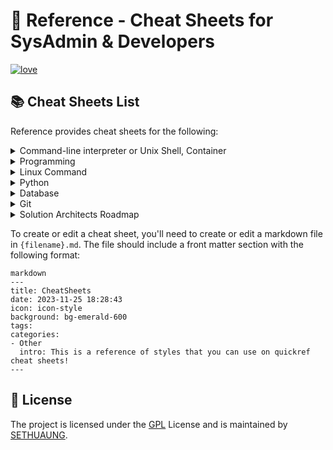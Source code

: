 # 📖 Reference - Cheat Sheets for SysAdmin & Developers

[![love](https://badgen.net/badge/make%20with/love/pink)](#)

## 📚 Cheat Sheets List

Reference provides cheat sheets for the following:

<details>
<summary>Command-line interpreter or Unix Shell, Container </summary>

- [Bash](Bash.md): This is a quick reference cheat sheet to getting started with linux bash shell scripting.
- [Powershell](Powershell.md): This is a cross-platform automation and configuration tool/framework that works well with existing tools and is optimized for dealing with structured data (e.g., JSON, CSV, XML), REST APIs, and object models. It includes a command-line shell, an associated scripting language, and a framework for processing cmdlets.
- [Docker](Docker.md): This is a quick reference cheat sheet to see the options, environment variables, and configuration file for create and run containers, manage images, and customize the Docker CLI.

</details>
<details>
<summary>Programming</summary>

- [Dart](Dart.md): A Dart cheat sheet with the most important concepts, functions, methods, and more. A complete quick reference for beginners.
- [GraphQL](GraphQL.md): This quick reference cheat sheet provides a brief overview of GraphQL.
- [Docker](Docker.md): This is a quick reference cheat sheet for [Docker](https://docs.docker.com/get-started/). And you can find the most common Docker commands here.
- [YAML](YAML.md): This is a quick reference cheat sheet for understanding and writing YAML format configuration files.
- [JavaScript](JavaScript.md): A JavaScript cheat sheet with the most important concepts, functions, methods, and more. A complete quick reference for beginners.
- [JSFuck []()!+ ](/jsfuck/Readme.md): This is an esoteric and educational programming style based on the atomic parts of JavaScript. It uses only six different characters to write and execute code.
- [Python](python.md): The [Python](https://www.python.org/) cheat sheet is a one-page reference sheet for the Python 3 programming language.
- [Go](Go.md): This cheat sheet provided basic syntax and methods to help you using [Go](https://go.dev/).
- [Markdown](Markdown.md): This is a quick reference cheat sheet to the Markdown syntax.
- [Bash](Bash.md): This is a quick reference cheat sheet to getting started with linux bash shell scripting.
- [Kotlin](Kotlin.md)
- [Dart](Dart.md)

</details>

<details>
<summary>Linux Command</summary>

- [Initial Setup](Ubuntu-Server-Initial-Setup.md): This contains useful commands and required packages/dependencies for new ubuntu server setup.
- [SSH](SSH.md): This quick reference cheat sheet provides various for using SSH.
- [Grep](Grep.md): This cheat sheet is intended to be a quick reminder for the main concepts involved in using the command line program grep and assumes you already understand its usage.
- [Find](find.md): This is a quick reference list of cheat sheet for linux find command, contains common options and examples.
- [Curl](Curl.md): This [Curl](https://github.com/curl/curl) cheat sheet contains commands and examples of some common Curl tricks.
- [Chmod](Chmod.md): This quick reference cheat sheet provides a brief overview of file permissions, and the operation of the chmod command
- [Awk](Awk.md): This is a one page quick reference cheat sheet to the [GNU awk](https://www.gnu.org/software/gawk/manual/gawk.html), which covers commonly used awk expressions and commands.
- [Cron](Cron.md): [Cron](https://en.wikipedia.org/wiki/Cron) is most suitable for scheduling repetitive tasks. Scheduling one-time tasks can be accomplished using the associated at utility.
- [Git](git.md): This cheat sheet summarizes commonly used Git command line instructions for quick reference.
- [Netstat](Netstat.md): This quick reference cheat sheet provides various for using netstat command.
- [Netcat](Netcat.md): This cheat sheet provides various for using Netcat on both Linux and Unix.
</details>

<details>
<summary>Python</summary>

- [Python](python.md): The [Python](https://www.python.org/) cheat sheet is a one-page reference sheet for the Python 3 programming language.
- [Numpy](Numpy.md): [NumPy](https://numpy.org/) is the fundamental package for scientific computing with Python. This cheat sheet is a quick reference for NumPy beginners.
- [PyTorch](PyTorch.md) This is a quick reference list of cheat sheets for PyTorch. See also [PyTorch website](https://pytorch.org/)

</details>

<details>
<summary>Database</summary>

- [PostgreSQL](PostgreSQL.md): The [PostgreSQL](https://www.postgresql.org/docs/current/) cheat sheet provides you with the common PostgreSQL commands and statements.
- [MySQL](MySQL.md): The SQL cheat sheet provides you with the most commonly used SQL statements for your reference.
- [MongoSQL](MongoDB.md): The SQL cheat sheet provides you with the most commonly used SQL statements for your reference.
- [GraphQL](GraphQL.md): This quick reference cheat sheet provides a brief overview of GraphQL.
</details>

<details>
<summary>Git</summary>

- [Github](Github.md): A visual cheat-sheet for the 80 keyboard shortcuts found on Github.com
- [Github CLI](Github CLI.md): A quick reference to Github CLI, an open-source command line tool that enables GitHub on your terminal.
- [Github Actions](Github Actions.md): A quick reference to Github Actions for the automation of software workflows, allowing developers to build, test, and deploy code right from their GitHub repositories.
- [GitLab](GitLab.md): A visual cheat-sheet for the 58 keyboard shortcuts found in GitLab
</details>


<details>
<summary>Solution Architects Roadmap </summary>

- [Roadmap](Solution Architects Roadmap.md): This is a Skills map and Roles & Responsibilities of Solution Architects.
</details>

To create or edit a cheat sheet, you'll need to create or edit a markdown file in `{filename}.md`. The file should include a front matter section with the following format:


```
markdown
---
title: CheatSheets
date: 2023-11-25 18:28:43
icon: icon-style
background: bg-emerald-600
tags:
categories:
- Other
  intro: This is a reference of styles that you can use on quickref cheat sheets!
---
```


## 📃 License

The project is licensed under the [GPL](https://github.com/sethuaung/dev-reference/blob/main/LICENSE) License and is maintained by [SETHUAUNG](https://github.com/sethuaung).
